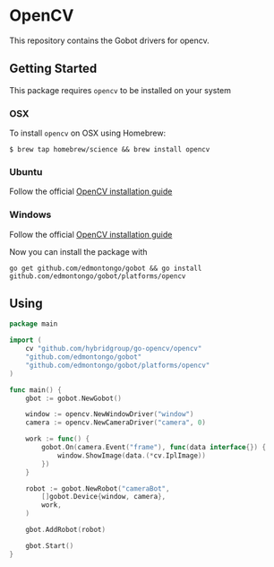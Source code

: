 # OpenCV

This repository contains the Gobot drivers for opencv.

## Getting Started

This package requires `opencv` to be installed on your system

### OSX

To install `opencv` on OSX using Homebrew:

```
$ brew tap homebrew/science && brew install opencv
```

### Ubuntu

Follow the official [OpenCV installation guide](http://docs.opencv.org/doc/tutorials/introduction/linux_install/linux_install.html)

### Windows

Follow the official [OpenCV installation guide](http://docs.opencv.org/doc/tutorials/introduction/windows_install/windows_install.html#windows-installation)


Now you can install the package with
```
go get github.com/edmontongo/gobot && go install github.com/edmontongo/gobot/platforms/opencv
```

## Using
```go
package main

import (
	cv "github.com/hybridgroup/go-opencv/opencv"
	"github.com/edmontongo/gobot"
	"github.com/edmontongo/gobot/platforms/opencv"
)

func main() {
	gbot := gobot.NewGobot()

	window := opencv.NewWindowDriver("window")
	camera := opencv.NewCameraDriver("camera", 0)

	work := func() {
		gobot.On(camera.Event("frame"), func(data interface{}) {
			window.ShowImage(data.(*cv.IplImage))
		})
	}

	robot := gobot.NewRobot("cameraBot",
		[]gobot.Device{window, camera},
		work,
	)

	gbot.AddRobot(robot)

	gbot.Start()
}
```
